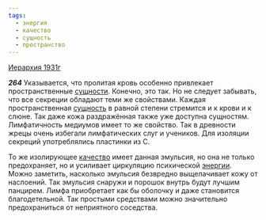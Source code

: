 ```yaml
---
tags:
  - энергия
  - качество
  - сущность
  - пространство
---
```


[Иерархия 1931г](https://127.0.0.1:4002/agni/1931)

___264___
Указывается, что пролитая кровь особенно привлекает пространственные [сущности](../../../tags/#[сущность](../../../tags/#сущность)). Конечно, это так. Но не следует забывать, что все секреции обладают теми же свойствами. Каждая пространственная [сущность](../../../tags/#сущность) в равной степени стремится и к крови и к слюне. Так даже кожа раздражённая также уже доступна сущностям. Лимфатичность медиумов имеет то же свойство. Так в древности жрецы очень избегали лимфатических слуг и учеников. Для изоляции секреций употреблялись пластинки из С.   

То же изолирующее [качество](../../../tags/#качество) имеет данная эмульсия, но она не только предохраняет, но и усиливает циркуляцию психической [энергии](../../../tags/#энергия). Можно заметить, насколько эмульсия безвредно выщелачивает кожу от наслоений. Так эмульсия снаружи и порошок внутрь будут лучшим панцирем. Лимфа приобретает как бы оболочку и даже становится благодетельной. Так простыми средствами можно значительно предохраниться от неприятного соседства.   

